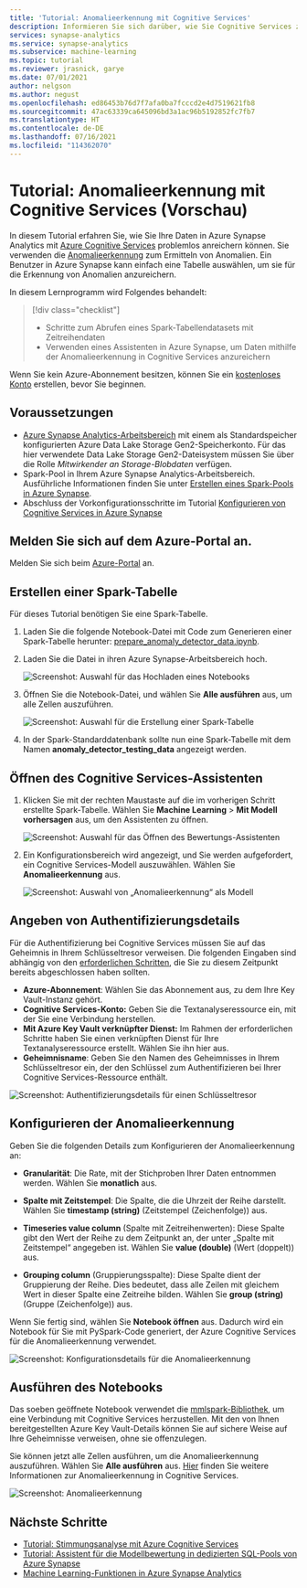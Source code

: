 ```yaml
---
title: 'Tutorial: Anomalieerkennung mit Cognitive Services'
description: Informieren Sie sich darüber, wie Sie Cognitive Services zur Anomalieerkennung in Azure Synapse Analytics verwenden.
services: synapse-analytics
ms.service: synapse-analytics
ms.subservice: machine-learning
ms.topic: tutorial
ms.reviewer: jrasnick, garye
ms.date: 07/01/2021
author: nelgson
ms.author: negust
ms.openlocfilehash: ed86453b76d7f7afa0ba7fcccd2e4d7519621fb8
ms.sourcegitcommit: 47ac63339ca645096bd3a1ac96b5192852fc7fb7
ms.translationtype: HT
ms.contentlocale: de-DE
ms.lasthandoff: 07/16/2021
ms.locfileid: "114362070"
---
```

# <a name="tutorial-anomaly-detection-with-cognitive-services-preview"></a>Tutorial: Anomalieerkennung mit Cognitive Services (Vorschau)

In diesem Tutorial erfahren Sie, wie Sie Ihre Daten in Azure Synapse Analytics mit [Azure Cognitive Services](../../cognitive-services/index.yml) problemlos anreichern können. Sie verwenden die [Anomalieerkennung](../../cognitive-services/anomaly-detector/index.yml) zum Ermitteln von Anomalien. Ein Benutzer in Azure Synapse kann einfach eine Tabelle auswählen, um sie für die Erkennung von Anomalien anzureichern.

In diesem Lernprogramm wird Folgendes behandelt:

> [!div class="checklist"]
> - Schritte zum Abrufen eines Spark-Tabellendatasets mit Zeitreihendaten
> - Verwenden eines Assistenten in Azure Synapse, um Daten mithilfe der Anomalieerkennung in Cognitive Services anzureichern

Wenn Sie kein Azure-Abonnement besitzen, können Sie ein [kostenloses Konto](https://azure.microsoft.com/free/) erstellen, bevor Sie beginnen.

## <a name="prerequisites"></a>Voraussetzungen

- [Azure Synapse Analytics-Arbeitsbereich](../get-started-create-workspace.md) mit einem als Standardspeicher konfigurierten Azure Data Lake Storage Gen2-Speicherkonto. Für das hier verwendete Data Lake Storage Gen2-Dateisystem müssen Sie über die Rolle *Mitwirkender an Storage-Blobdaten* verfügen.
- Spark-Pool in Ihrem Azure Synapse Analytics-Arbeitsbereich. Ausführliche Informationen finden Sie unter [Erstellen eines Spark-Pools in Azure Synapse](../quickstart-create-sql-pool-studio.md).
- Abschluss der Vorkonfigurationsschritte im Tutorial [Konfigurieren von Cognitive Services in Azure Synapse](tutorial-configure-cognitive-services-synapse.md)

## <a name="sign-in-to-the-azure-portal"></a>Melden Sie sich auf dem Azure-Portal an.

Melden Sie sich beim [Azure-Portal](https://portal.azure.com/) an.

## <a name="create-a-spark-table"></a>Erstellen einer Spark-Tabelle

Für dieses Tutorial benötigen Sie eine Spark-Tabelle.

1. Laden Sie die folgende Notebook-Datei mit Code zum Generieren einer Spark-Tabelle herunter: [prepare_anomaly_detector_data.ipynb](https://go.microsoft.com/fwlink/?linkid=2149577).

1. Laden Sie die Datei in ihren Azure Synapse-Arbeitsbereich hoch.

   ![Screenshot: Auswahl für das Hochladen eines Notebooks](media/tutorial-cognitive-services/tutorial-cognitive-services-anomaly-00a.png)

1. Öffnen Sie die Notebook-Datei, und wählen Sie **Alle ausführen** aus, um alle Zellen auszuführen.

   ![Screenshot: Auswahl für die Erstellung einer Spark-Tabelle](media/tutorial-cognitive-services/tutorial-cognitive-services-anomaly-00b.png)

1. In der Spark-Standarddatenbank sollte nun eine Spark-Tabelle mit dem Namen **anomaly_detector_testing_data** angezeigt werden.

## <a name="open-the-cognitive-services-wizard"></a>Öffnen des Cognitive Services-Assistenten

1. Klicken Sie mit der rechten Maustaste auf die im vorherigen Schritt erstellte Spark-Tabelle. Wählen Sie **Machine Learning** > **Mit Modell vorhersagen** aus, um den Assistenten zu öffnen.

   ![Screenshot: Auswahl für das Öffnen des Bewertungs-Assistenten](media/tutorial-cognitive-services/tutorial-cognitive-services-anomaly-00g.png)

2. Ein Konfigurationsbereich wird angezeigt, und Sie werden aufgefordert, ein Cognitive Services-Modell auszuwählen. Wählen Sie **Anomalieerkennung** aus.

   ![Screenshot: Auswahl von „Anomalieerkennung“ als Modell](media/tutorial-cognitive-services/tutorial-cognitive-services-anomaly-00c.png)

## <a name="provide-authentication-details"></a>Angeben von Authentifizierungsdetails

Für die Authentifizierung bei Cognitive Services müssen Sie auf das Geheimnis in Ihrem Schlüsseltresor verweisen. Die folgenden Eingaben sind abhängig von den [erforderlichen Schritten](tutorial-configure-cognitive-services-synapse.md), die Sie zu diesem Zeitpunkt bereits abgeschlossen haben sollten.

- **Azure-Abonnement**: Wählen Sie das Abonnement aus, zu dem Ihre Key Vault-Instanz gehört.
- **Cognitive Services-Konto:** Geben Sie die Textanalyseressource ein, mit der Sie eine Verbindung herstellen.
- **Mit Azure Key Vault verknüpfter Dienst:** Im Rahmen der erforderlichen Schritte haben Sie einen verknüpften Dienst für Ihre Textanalyseressource erstellt. Wählen Sie ihn hier aus.
- **Geheimnisname**: Geben Sie den Namen des Geheimnisses in Ihrem Schlüsseltresor ein, der den Schlüssel zum Authentifizieren bei Ihrer Cognitive Services-Ressource enthält.

![Screenshot: Authentifizierungsdetails für einen Schlüsseltresor](media/tutorial-cognitive-services/tutorial-cognitive-services-anomaly-00d.png)

## <a name="configure-anomaly-detector"></a>Konfigurieren der Anomalieerkennung

Geben Sie die folgenden Details zum Konfigurieren der Anomalieerkennung an:

- **Granularität**: Die Rate, mit der Stichproben Ihrer Daten entnommen werden. Wählen Sie **monatlich** aus. 

- **Spalte mit Zeitstempel**: Die Spalte, die die Uhrzeit der Reihe darstellt. Wählen Sie **timestamp (string)** (Zeitstempel (Zeichenfolge)) aus.

- **Timeseries value column** (Spalte mit Zeitreihenwerten): Diese Spalte gibt den Wert der Reihe zu dem Zeitpunkt an, der unter „Spalte mit Zeitstempel“ angegeben ist. Wählen Sie **value (double)** (Wert (doppelt)) aus.

- **Grouping column** (Gruppierungsspalte): Diese Spalte dient der Gruppierung der Reihe. Dies bedeutet, dass alle Zeilen mit gleichem Wert in dieser Spalte eine Zeitreihe bilden. Wählen Sie **group (string)** (Gruppe (Zeichenfolge)) aus.

Wenn Sie fertig sind, wählen Sie **Notebook öffnen** aus. Dadurch wird ein Notebook für Sie mit PySpark-Code generiert, der Azure Cognitive Services für die Anomalieerkennung verwendet.

![Screenshot: Konfigurationsdetails für die Anomalieerkennung](media/tutorial-cognitive-services/tutorial-cognitive-services-anomaly-00e.png)

## <a name="run-the-notebook"></a>Ausführen des Notebooks

Das soeben geöffnete Notebook verwendet die [mmlspark-Bibliothek](https://github.com/Azure/mmlspark), um eine Verbindung mit Cognitive Services herzustellen. Mit den von Ihnen bereitgestellten Azure Key Vault-Details können Sie auf sichere Weise auf Ihre Geheimnisse verweisen, ohne sie offenzulegen.

Sie können jetzt alle Zellen ausführen, um die Anomalieerkennung auszuführen. Wählen Sie **Alle ausführen** aus. [Hier](../../cognitive-services/anomaly-detector/index.yml) finden Sie weitere Informationen zur Anomalieerkennung in Cognitive Services.

![Screenshot: Anomalieerkennung](media/tutorial-cognitive-services/tutorial-cognitive-services-anomaly-00f.png)

## <a name="next-steps"></a>Nächste Schritte

- [Tutorial: Stimmungsanalyse mit Azure Cognitive Services](tutorial-cognitive-services-sentiment.md)
- [Tutorial: Assistent für die Modellbewertung in dedizierten SQL-Pools von Azure Synapse](tutorial-sql-pool-model-scoring-wizard.md)
- [Machine Learning-Funktionen in Azure Synapse Analytics](what-is-machine-learning.md)
